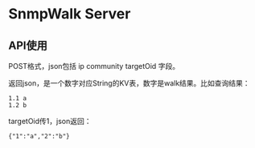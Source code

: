 # SnmpWalk Server

## API使用

POST格式，json包括 ip community targetOid 字段。  

返回json，是一个数字对应String的KV表，数字是walk结果。比如查询结果：  

```
1.1 a
1.2 b
```

targetOid传1，json返回：
```
{"1":"a","2":"b"}
```
